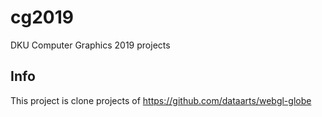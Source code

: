# cg2019
DKU Computer Graphics 2019 projects

## Info
This project is clone projects of 
https://github.com/dataarts/webgl-globe
